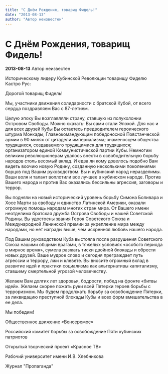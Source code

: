 ```yaml
---
title: "С Днём Рождения, товарищ Фидель!"
date: "2013-08-13"
author: "Автор неизвестен"
---
```


# С Днём Рождения, товарищ Фидель!

**2013-08-13** Автор неизвестен

Историческому лидеру Кубинской Революции товарищу Фиделю Кастро Рус:

Дорогой товарищ Фидель!

Мы, участники движения солидарности с братской Кубой, от всего сердца поздравляем Вас с 87-летием.

Целую эпоху Вы возглавляли страну, ставшую из полуколонии Островом Свободы. Можно сказать: Вы сами стали Эпохой. Для нас и для всех друзей Кубы Вы остаетесь предводителем героического штурма Монкады; Главнокомандующим победоносной Повстанческой армии в 90 милях от цитадели империализма; знаменосцем общества трудящихся, создаваемого трудящимися для трудящихся; организатором единой Коммунистической партии Кубы. Немногим великим революционерам удалось внести в освободительную борьбу народов столь весомый вклад. И едва ли кому довелось подобно Вам видеть воочию новую Родину, созданную несколькими поколениями борцов под Вашим руководством. Вы и кубинский народ неразделимы. Ваши воля и талант воплотили все лучшее в кубинском народе. Против Вашего народа и против Вас оказались бессильны агрессия, заговоры и террор.

Вы подняли на новый исторический уровень борьбу Симона Боливара и Хосе Марти за свободу и единство Латинской Америки, оказали огромную помощь народам многих стран мира. От Вашего имени неотделима братская дружба Острова Свободы и нашей Советской Родины. Вы удостоены звания Героя Советского Союза и Международной Ленинской премии за укрепление мира между народами, но нет награды выше, чем искренняя любовь нашего народа.

Под Вашим руководством Куба выстояла после разрушения Советского Союза нашими общими врагами, в тяжелых условиях «особого периода в мирное время», сумела разжать тиски двойной блокады и обрести новых друзей. Ваше мудрое слово и сегодня преграждает путь агрессии и террору, лжи и клевете. Вы вносите огромный вклад в развитие идей и практики социализма как альтернативы капитализму, ставшему смертельной угрозой человечеству.

Желаем Вам долгих лет здоровья, бодрости, побед на фронте «битвы идей». Желаем скорее пожать руки всей Пятерки героев борьбы с терроризмом. Мы будем продолжать борьбу за освобождение Пятерки, за ликвидацию преступной блокады Кубы и всех форм вмешательства в ее дела.

Мы победим!

Общественное движение «Венсеремос»

Российский комитет борьбы за освобождение Пяти кубинских патриотов

Открытый творческий проект «Красное ТВ»

Рабочий университет имени И.В. Хлебникова

Журнал "Пропаганда"